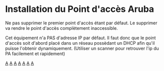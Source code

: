 
# Installation du Point d'accès Aruba

Ne pas supprimer le premier point d'accès étant par défaut. Le supprimer va rendre le point d'accès complètement inaccessible.

Cet équipement n'a PAS d'adresse IP par défaut. Il faut donc que le point d'accès soit d'abord placé dans un réseau possèdant un DHCP afin qu'il puisse l'obtenir dynamiquement. (Utiliser un scanner pour retrouver l'ip du PA facilement et rapidement)

[A](../../img/pointa/1Invite.PNG)
[A](../../img/pointa/2Invite.PNG)
[A](../../img/pointa/3Invite.PNG)
[A](../../img/pointa/Page1_Config.PNG)
[A](../../img/pointa/Page2_Config.PNG)
[A](../../img/pointa/Page3_Config.PNG)
[A](../../img/pointa/Page_Plage.PNG)